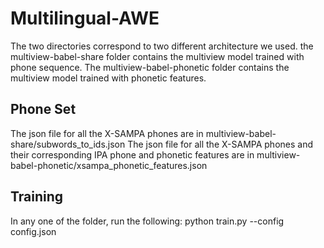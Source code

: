 # Multilingual-AWE

The two directories correspond to two different architecture we used. the multiview-babel-share folder contains the multiview model trained with phone sequence. The multiview-babel-phonetic folder contains the multiview model trained with phonetic features.

## Phone Set
The json file for all the X-SAMPA phones are in multiview-babel-share/subwords_to_ids.json
The json file for all the X-SAMPA phones and their corresponding IPA phone and phonetic features are in multiview-babel-phonetic/xsampa_phonetic_features.json

## Training
In any one of the folder, run the following:
python train.py --config config.json
